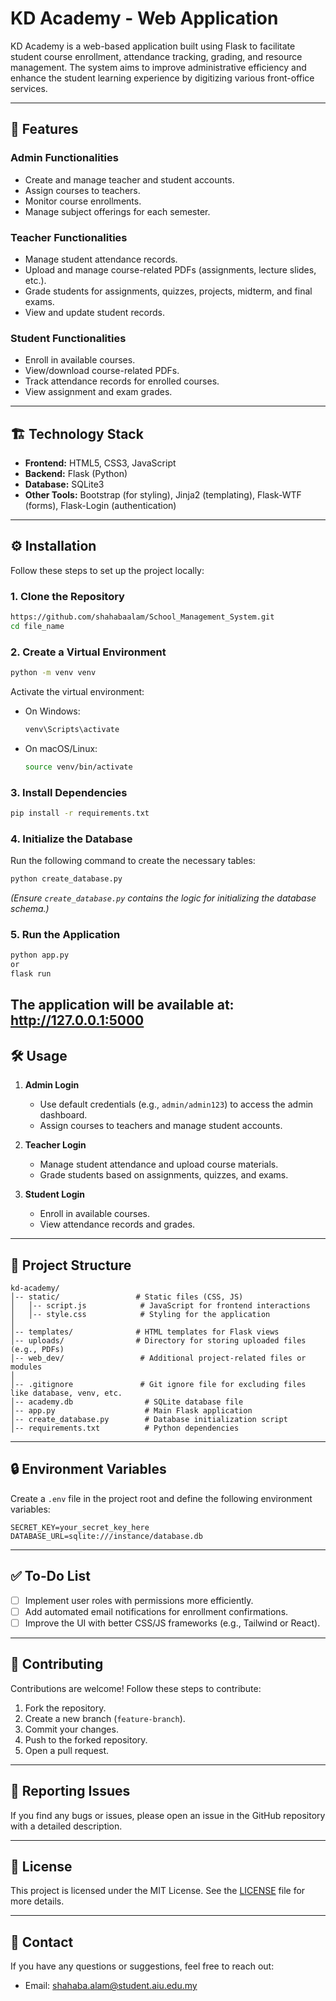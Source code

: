 # KD Academy - Web Application

KD Academy is a web-based application built using Flask to facilitate student course enrollment, attendance tracking, grading, and resource management. The system aims to improve administrative efficiency and enhance the student learning experience by digitizing various front-office services.

---

## 🚀 Features

### Admin Functionalities
- Create and manage teacher and student accounts.
- Assign courses to teachers.
- Monitor course enrollments.
- Manage subject offerings for each semester.

### Teacher Functionalities
- Manage student attendance records.
- Upload and manage course-related PDFs (assignments, lecture slides, etc.).
- Grade students for assignments, quizzes, projects, midterm, and final exams.
- View and update student records.

### Student Functionalities
- Enroll in available courses.
- View/download course-related PDFs.
- Track attendance records for enrolled courses.
- View assignment and exam grades.

---

## 🏗️ Technology Stack

- **Frontend:** HTML5, CSS3, JavaScript
- **Backend:** Flask (Python)
- **Database:** SQLite3
- **Other Tools:** Bootstrap (for styling), Jinja2 (templating), Flask-WTF (forms), Flask-Login (authentication)

---

## ⚙️ Installation

Follow these steps to set up the project locally:

### 1. Clone the Repository

```bash
https://github.com/shahabaalam/School_Management_System.git
cd file_name
```

### 2. Create a Virtual Environment

```bash
python -m venv venv
```

Activate the virtual environment:

- On Windows:
  ```bash
  venv\Scripts\activate
  ```

- On macOS/Linux:
  ```bash
  source venv/bin/activate
  ```

### 3. Install Dependencies

```bash
pip install -r requirements.txt
```

### 4. Initialize the Database

Run the following command to create the necessary tables:

```bash
python create_database.py
```

*(Ensure `create_database.py` contains the logic for initializing the database schema.)*

### 5. Run the Application

```bash
python app.py
or
flask run
```

The application will be available at:  
**http://127.0.0.1:5000**
---

## 🛠️ Usage

1. **Admin Login**  
   - Use default credentials (e.g., `admin/admin123`) to access the admin dashboard.
   - Assign courses to teachers and manage student accounts.

2. **Teacher Login**  
   - Manage student attendance and upload course materials.
   - Grade students based on assignments, quizzes, and exams.

3. **Student Login**  
   - Enroll in available courses.
   - View attendance records and grades.

---

## 📂 Project Structure

```
kd-academy/
│-- static/                 # Static files (CSS, JS)
│   │-- script.js            # JavaScript for frontend interactions
│   │-- style.css            # Styling for the application
│
│-- templates/              # HTML templates for Flask views
│-- uploads/                # Directory for storing uploaded files (e.g., PDFs)
│-- web_dev/                 # Additional project-related files or modules
│
│-- .gitignore               # Git ignore file for excluding files like database, venv, etc.
│-- academy.db                # SQLite database file
│-- app.py                    # Main Flask application
│-- create_database.py        # Database initialization script
│-- requirements.txt          # Python dependencies
```

---

## 🔒 Environment Variables

Create a `.env` file in the project root and define the following environment variables:

```
SECRET_KEY=your_secret_key_here
DATABASE_URL=sqlite:///instance/database.db
```

---

## ✅ To-Do List

- [ ] Implement user roles with permissions more efficiently.
- [ ] Add automated email notifications for enrollment confirmations.
- [ ] Improve the UI with better CSS/JS frameworks (e.g., Tailwind or React).

---

## 🤝 Contributing

Contributions are welcome! Follow these steps to contribute:

1. Fork the repository.
2. Create a new branch (`feature-branch`).
3. Commit your changes.
4. Push to the forked repository.
5. Open a pull request.

---

## 🐛 Reporting Issues

If you find any bugs or issues, please open an issue in the GitHub repository with a detailed description.

---

## 📄 License

This project is licensed under the MIT License. See the [LICENSE](LICENSE) file for more details.

---

## 📧 Contact

If you have any questions or suggestions, feel free to reach out:

- Email: shahaba.alam@student.aiu.edu.my
